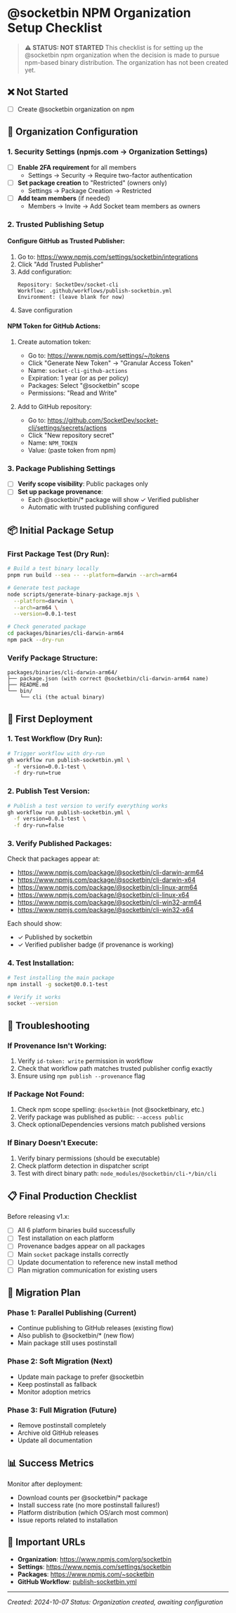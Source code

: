 # @socketbin NPM Organization Setup Checklist

> **⚠️ STATUS: NOT STARTED**
> This checklist is for setting up the @socketbin npm organization when the decision is made to pursue npm-based binary distribution. The organization has not been created yet.

## ❌ Not Started
- [ ] Create @socketbin organization on npm

## 🔧 Organization Configuration

### 1. Security Settings (npmjs.com → Organization Settings)
- [ ] **Enable 2FA requirement** for all members
  - Settings → Security → Require two-factor authentication
- [ ] **Set package creation** to "Restricted" (owners only)
  - Settings → Package Creation → Restricted
- [ ] **Add team members** (if needed)
  - Members → Invite → Add Socket team members as owners

### 2. Trusted Publishing Setup

#### Configure GitHub as Trusted Publisher:
1. Go to: https://www.npmjs.com/settings/socketbin/integrations
2. Click "Add Trusted Publisher"
3. Add configuration:
   ```
   Repository: SocketDev/socket-cli
   Workflow: .github/workflows/publish-socketbin.yml
   Environment: (leave blank for now)
   ```
4. Save configuration

#### NPM Token for GitHub Actions:
1. Create automation token:
   - Go to: https://www.npmjs.com/settings/~/tokens
   - Click "Generate New Token" → "Granular Access Token"
   - Name: `socket-cli-github-actions`
   - Expiration: 1 year (or as per policy)
   - Packages: Select "@socketbin" scope
   - Permissions: "Read and Write"

2. Add to GitHub repository:
   - Go to: https://github.com/SocketDev/socket-cli/settings/secrets/actions
   - Click "New repository secret"
   - Name: `NPM_TOKEN`
   - Value: (paste token from npm)

### 3. Package Publishing Settings
- [ ] **Verify scope visibility**: Public packages only
- [ ] **Set up package provenance**:
  - Each @socketbin/* package will show ✓ Verified publisher
  - Automatic with trusted publishing configured

## 📦 Initial Package Setup

### First Package Test (Dry Run):
```bash
# Build a test binary locally
pnpm run build --sea -- --platform=darwin --arch=arm64

# Generate test package
node scripts/generate-binary-package.mjs \
  --platform=darwin \
  --arch=arm64 \
  --version=0.0.1-test

# Check generated package
cd packages/binaries/cli-darwin-arm64
npm pack --dry-run
```

### Verify Package Structure:
```
packages/binaries/cli-darwin-arm64/
├── package.json (with correct @socketbin/cli-darwin-arm64 name)
├── README.md
└── bin/
    └── cli (the actual binary)
```

## 🚀 First Deployment

### 1. Test Workflow (Dry Run):
```bash
# Trigger workflow with dry-run
gh workflow run publish-socketbin.yml \
  -f version=0.0.1-test \
  -f dry-run=true
```

### 2. Publish Test Version:
```bash
# Publish a test version to verify everything works
gh workflow run publish-socketbin.yml \
  -f version=0.0.1-test \
  -f dry-run=false
```

### 3. Verify Published Packages:
Check that packages appear at:
- https://www.npmjs.com/package/@socketbin/cli-darwin-arm64
- https://www.npmjs.com/package/@socketbin/cli-darwin-x64
- https://www.npmjs.com/package/@socketbin/cli-linux-arm64
- https://www.npmjs.com/package/@socketbin/cli-linux-x64
- https://www.npmjs.com/package/@socketbin/cli-win32-arm64
- https://www.npmjs.com/package/@socketbin/cli-win32-x64

Each should show:
- ✓ Published by socketbin
- ✓ Verified publisher badge (if provenance is working)

### 4. Test Installation:
```bash
# Test installing the main package
npm install -g socket@0.0.1-test

# Verify it works
socket --version
```

## 🐛 Troubleshooting

### If Provenance Isn't Working:
1. Verify `id-token: write` permission in workflow
2. Check that workflow path matches trusted publisher config exactly
3. Ensure using `npm publish --provenance` flag

### If Package Not Found:
1. Check npm scope spelling: `@socketbin` (not @socketbinary, etc.)
2. Verify package was published as public: `--access public`
3. Check optionalDependencies versions match published versions

### If Binary Doesn't Execute:
1. Verify binary permissions (should be executable)
2. Check platform detection in dispatcher script
3. Test with direct binary path: `node_modules/@socketbin/cli-*/bin/cli`

## 📋 Final Production Checklist

Before releasing v1.x:
- [ ] All 6 platform binaries build successfully
- [ ] Test installation on each platform
- [ ] Provenance badges appear on all packages
- [ ] Main `socket` package installs correctly
- [ ] Update documentation to reference new install method
- [ ] Plan migration communication for existing users

## 🔄 Migration Plan

### Phase 1: Parallel Publishing (Current)
- Continue publishing to GitHub releases (existing flow)
- Also publish to @socketbin/* (new flow)
- Main package still uses postinstall

### Phase 2: Soft Migration (Next)
- Update main package to prefer @socketbin
- Keep postinstall as fallback
- Monitor adoption metrics

### Phase 3: Full Migration (Future)
- Remove postinstall completely
- Archive old GitHub releases
- Update all documentation

## 📊 Success Metrics

Monitor after deployment:
- Download counts per @socketbin/* package
- Install success rate (no more postinstall failures!)
- Platform distribution (which OS/arch most common)
- Issue reports related to installation

## 🔗 Important URLs

- **Organization**: https://www.npmjs.com/org/socketbin
- **Settings**: https://www.npmjs.com/settings/socketbin
- **Packages**: https://www.npmjs.com/~socketbin
- **GitHub Workflow**: [publish-socketbin.yml](.github/workflows/publish-socketbin.yml)

---

*Created: 2024-10-07*
*Status: Organization created, awaiting configuration*
